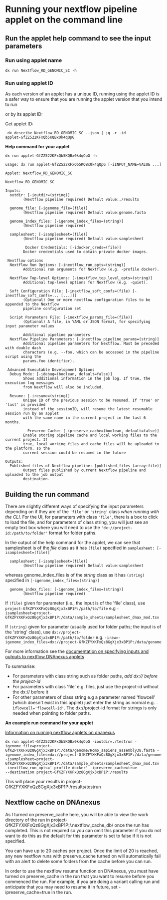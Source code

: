 # Running your nextflow pipeline applet on the command line

## Run the applet help command to see the input parameters

### Run using applet name
```
dx run Nextflow_RD_GENOMIC_SC -h
```

### Run using applet ID 
As each version of an applet has a unique ID, running using the applet ID is a safer way to ensure that you are running the applet version that you intend to run

or by its applet ID:

Get applet ID:
```
 dx describe Nextflow_RD_GENOMIC_SC --json | jq -r .id
applet-GfZZ522KFxQb5KQBx0k4qQpG
```

**Help command for your applet**
```
dx run applet-GfZZ522KFxQb5KQBx0k4qQpG -h

usage: dx run applet-GfZZ522KFxQb5KQBx0k4qQpG [-iINPUT_NAME=VALUE ...]

Applet: Nextflow_RD_GENOMIC_SC

Nextflow_RD_GENOMIC_SC

Inputs:
  outdir: [-ioutdir=(string)]
        (Nextflow pipeline required) Default value:./results

  genome_file: [-igenome_file=(file)]
        (Nextflow pipeline required) Default value:genome.fasta

  genome_index_files: [-igenome_index_files=(string)]
        (Nextflow pipeline required)

  samplesheet: [-isamplesheet=(file)]
        (Nextflow pipeline required) Default value:samplesheet

         Docker Credentials: [-idocker_creds=(file)]
        Docker credentials used to obtain private docker images.

 Nextflow options
  Nextflow Run Options: [-inextflow_run_opts=(string)]
        Additional run arguments for Nextflow (e.g. -profile docker).

  Nextflow Top-level Options: [-inextflow_top_level_opts=(string)]
        Additional top-level options for Nextflow (e.g. -quiet).

  Soft Configuration File: [-inextflow_soft_confs=(file) [-inextflow_soft_confs=... [...]]]
        (Optional) One or more nextflow configuration files to be appended to the Nextflow
        pipeline configuration set

  Script Parameters File: [-inextflow_params_file=(file)]
        (Optional) A file, in YAML or JSON format, for specifying input parameter values

        Additional pipeline parameters
  Nextflow Pipeline Parameters: [-inextflow_pipeline_params=(string)]
        Additional pipeline parameters for Nextflow. Must be preceded with double dash
        characters (e.g. --foo, which can be accessed in the pipeline script using the
        params.foo identifier).

 Advanced Executable Development Options
  Debug Mode: [-idebug=(boolean, default=false)]
        Shows additional information in the job log. If true, the execution log messages
        from Nextflow will also be included.

  Resume: [-iresume=(string)]
        Unique ID of the previous session to be resumed. If 'true' or 'last' is provided
        instead of the sessionID, will resume the latest resumable session run by an applet
        with the same name in the current project in the last 6 months.

          Preserve Cache: [-ipreserve_cache=(boolean, default=false)]
        Enable storing pipeline cache and local working files to the current project. If
        true, local working files and cache files will be uploaded to the platform, so the
        current session could be resumed in the future

Outputs:
  Published files of Nextflow pipeline: [published_files (array:file)]
        Output files published by current Nextflow pipeline and uploaded to the job output
        destination.
```

## Building the run command

There are slightly different ways of specifying the input parameters depending on if they are of the `'file'` or `'string'` class *when running with the CLI*. For the UI, for parameters with class `'file'`, there is a box to click to load the file, and for parameters of class string, you will just see an empty text box where you will need to use the `'dx://project-id:/path/to/folder'` format for folder paths. 

In the output of the help command for the applet, we can see that samplesheet is of the *file* class as it has `(file)` specified in `samplesheet: [-isamplesheet=(file)]`

```
  samplesheet: [-isamplesheet=(file)]
        (Nextflow pipeline required) Default value:samplesheet
```

whereas genome_index_files is of the *string* class as it has `(string)` specified in `[-igenome_index_files=(string)]`

```
  genome_index_files: [-igenome_index_files=(string)]
        (Nextflow pipeline required)
```


If `(file)` given for parameter (i.e., the input is of the 'file' class),
 use `project-GfKZFYXKFxQz8GgXjx3xBP1P:/path/to/file` e.g
`-isamplesheet=project-GfKZFYXKFxQz8GgXjx3xBP1P:/data/sample_sheets/samplesheet_dnax_mod.tsv`

If `(string)` given for parameter (usually used for folder paths; the input is of the 'string' class),
 use `dx://project-GfKZFYXKFxQz8GgXjx3xBP1P:/path/to/folder` e.g. 
`-iraw=-igenome_index_files=dx://project-GfKZFYXKFxQz8GgXjx3xBP1P:/data/genome` 

For more information see the [documentation on specifying inputs and outputs to nextflow DNAnexus applets ](https://documentation.dnanexus.com/user/running-apps-and-workflows/running-nextflow-pipelines#nextflow-pipeline-executable-inputs-and-outputs)

To summarise:
 - For parameters with class string such as folder paths, *add dx:// before the project-id*
 - For parameters with class 'file' e.g. files, just use the project-id without the dx:// before it
 - For other parameters of class string  e.g a parameter named 'flowcell' (which doesn't exist in this applet) just enter the string as normal e.g. `-iflowcell='flowcell-id'`. The dx://project-id format for strings is only needed when pointing to folder paths. 


**An example run command for your applet**

[Information on running nextflow applets on dnanexus](https://documentation.dnanexus.com/user/running-apps-and-workflows/running-nextflow-pipelines#running-a-nextflow-pipeline-executable-app-or-applet)

```
dx run applet-GfZZ522KFxQb5KQBx0k4qQpG -ioutdir=./testrun -igenome_file=project-GfKZFYXKFxQz8GgXjx3xBP1P:/data/genome/Homo_sapiens_assembly38.fasta -igenome_index_files=dx://project-GfKZFYXKFxQz8GgXjx3xBP1P:/data/genome -isamplesheet=project-GfKZFYXKFxQz8GgXjx3xBP1P:/data/sample_sheets/samplesheet_dnax_mod.tsv -inextflow_run_opts='-profile docker' -ipreserve_cache=true
--destination project-GfKZFYXKFxQz8GgXjx3xBP1P:/results 
```

This will place your results in project-GfKZFYXKFxQz8GgXjx3xBP1P:/results/testrun 

## Nextflow cache on DNAnexus
As I turned on preserve_cache here, you will be able to view the work directory of the run in project-GfKZFYXKFxQz8GgXjx3xBP1P:/.nextflow_cache_db/<session-id-of-run> once the run has completed.  This is not required so you can omit this parameter if you do not want to do this as the default for this parameter is set to false if it is not specified. 

You can have up to 20 caches per project. Once the limit of 20 is reached, any new nextflow runs with preserve_cache turned on will automatically fail with an alert to delete some folders from the cache before you can run. 

In order to use the nextflow resume function on DNAnexus, you must have turned on preserve_cache in the run that you want to resume before you commenced the run. For example, if you are doing a variant calling run and anticipate that you may need to resume it in future, set -ipreserve_cache=true in the run.